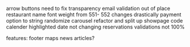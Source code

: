 arrow buttons need to fix transparency
email validation out of place
restaurant name font weight from 551- 552 changes drastically
payment option to string
randomize carousel
refactor and split up showpage code
calender highlighted date not changing
reservations validations not 100%

features:
footer
maps
news articles?